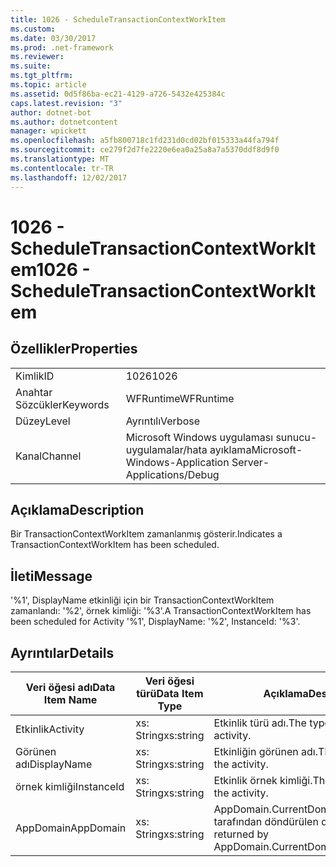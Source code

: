 ```yaml
---
title: 1026 - ScheduleTransactionContextWorkItem
ms.custom: 
ms.date: 03/30/2017
ms.prod: .net-framework
ms.reviewer: 
ms.suite: 
ms.tgt_pltfrm: 
ms.topic: article
ms.assetid: 0d5f86ba-ec21-4129-a726-5432e425384c
caps.latest.revision: "3"
author: dotnet-bot
ms.author: dotnetcontent
manager: wpickett
ms.openlocfilehash: a5fb800718c1fd231d0cd02bf015333a44fa794f
ms.sourcegitcommit: ce279f2d7fe2220e6ea0a25a8a7a5370ddf8d9f0
ms.translationtype: MT
ms.contentlocale: tr-TR
ms.lasthandoff: 12/02/2017
---
```

# <a name="1026---scheduletransactioncontextworkitem"></a><span data-ttu-id="0c15d-102">1026 - ScheduleTransactionContextWorkItem</span><span class="sxs-lookup"><span data-stu-id="0c15d-102">1026 - ScheduleTransactionContextWorkItem</span></span>
## <a name="properties"></a><span data-ttu-id="0c15d-103">Özellikler</span><span class="sxs-lookup"><span data-stu-id="0c15d-103">Properties</span></span>  
  
|||  
|-|-|  
|<span data-ttu-id="0c15d-104">Kimlik</span><span class="sxs-lookup"><span data-stu-id="0c15d-104">ID</span></span>|<span data-ttu-id="0c15d-105">1026</span><span class="sxs-lookup"><span data-stu-id="0c15d-105">1026</span></span>|  
|<span data-ttu-id="0c15d-106">Anahtar Sözcükler</span><span class="sxs-lookup"><span data-stu-id="0c15d-106">Keywords</span></span>|<span data-ttu-id="0c15d-107">WFRuntime</span><span class="sxs-lookup"><span data-stu-id="0c15d-107">WFRuntime</span></span>|  
|<span data-ttu-id="0c15d-108">Düzey</span><span class="sxs-lookup"><span data-stu-id="0c15d-108">Level</span></span>|<span data-ttu-id="0c15d-109">Ayrıntılı</span><span class="sxs-lookup"><span data-stu-id="0c15d-109">Verbose</span></span>|  
|<span data-ttu-id="0c15d-110">Kanal</span><span class="sxs-lookup"><span data-stu-id="0c15d-110">Channel</span></span>|<span data-ttu-id="0c15d-111">Microsoft Windows uygulaması sunucu-uygulamalar/hata ayıklama</span><span class="sxs-lookup"><span data-stu-id="0c15d-111">Microsoft-Windows-Application Server-Applications/Debug</span></span>|  
  
## <a name="description"></a><span data-ttu-id="0c15d-112">Açıklama</span><span class="sxs-lookup"><span data-stu-id="0c15d-112">Description</span></span>  
 <span data-ttu-id="0c15d-113">Bir TransactionContextWorkItem zamanlanmış gösterir.</span><span class="sxs-lookup"><span data-stu-id="0c15d-113">Indicates a TransactionContextWorkItem has been scheduled.</span></span>  
  
## <a name="message"></a><span data-ttu-id="0c15d-114">İleti</span><span class="sxs-lookup"><span data-stu-id="0c15d-114">Message</span></span>  
 <span data-ttu-id="0c15d-115">'%1', DisplayName etkinliği için bir TransactionContextWorkItem zamanlandı: '%2', örnek kimliği: '%3'.</span><span class="sxs-lookup"><span data-stu-id="0c15d-115">A TransactionContextWorkItem has been scheduled for Activity '%1', DisplayName: '%2', InstanceId: '%3'.</span></span>  
  
## <a name="details"></a><span data-ttu-id="0c15d-116">Ayrıntılar</span><span class="sxs-lookup"><span data-stu-id="0c15d-116">Details</span></span>  
  
|<span data-ttu-id="0c15d-117">Veri öğesi adı</span><span class="sxs-lookup"><span data-stu-id="0c15d-117">Data Item Name</span></span>|<span data-ttu-id="0c15d-118">Veri öğesi türü</span><span class="sxs-lookup"><span data-stu-id="0c15d-118">Data Item Type</span></span>|<span data-ttu-id="0c15d-119">Açıklama</span><span class="sxs-lookup"><span data-stu-id="0c15d-119">Description</span></span>|  
|--------------------|--------------------|-----------------|  
|<span data-ttu-id="0c15d-120">Etkinlik</span><span class="sxs-lookup"><span data-stu-id="0c15d-120">Activity</span></span>|<span data-ttu-id="0c15d-121">xs: String</span><span class="sxs-lookup"><span data-stu-id="0c15d-121">xs:string</span></span>|<span data-ttu-id="0c15d-122">Etkinlik türü adı.</span><span class="sxs-lookup"><span data-stu-id="0c15d-122">The type name of the activity.</span></span>|  
|<span data-ttu-id="0c15d-123">Görünen adı</span><span class="sxs-lookup"><span data-stu-id="0c15d-123">DisplayName</span></span>|<span data-ttu-id="0c15d-124">xs: String</span><span class="sxs-lookup"><span data-stu-id="0c15d-124">xs:string</span></span>|<span data-ttu-id="0c15d-125">Etkinliğin görünen adı.</span><span class="sxs-lookup"><span data-stu-id="0c15d-125">The display name of the activity.</span></span>|  
|<span data-ttu-id="0c15d-126">örnek kimliği</span><span class="sxs-lookup"><span data-stu-id="0c15d-126">InstanceId</span></span>|<span data-ttu-id="0c15d-127">xs: String</span><span class="sxs-lookup"><span data-stu-id="0c15d-127">xs:string</span></span>|<span data-ttu-id="0c15d-128">Etkinlik örnek kimliği.</span><span class="sxs-lookup"><span data-stu-id="0c15d-128">The instance id of the activity.</span></span>|  
|<span data-ttu-id="0c15d-129">AppDomain</span><span class="sxs-lookup"><span data-stu-id="0c15d-129">AppDomain</span></span>|<span data-ttu-id="0c15d-130">xs: String</span><span class="sxs-lookup"><span data-stu-id="0c15d-130">xs:string</span></span>|<span data-ttu-id="0c15d-131">AppDomain.CurrentDomain.FriendlyName tarafından döndürülen dize.</span><span class="sxs-lookup"><span data-stu-id="0c15d-131">The string returned by AppDomain.CurrentDomain.FriendlyName.</span></span>|
